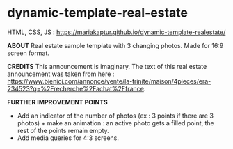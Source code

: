 # dynamic-template-real-estate
HTML, CSS, JS : https://mariakaptur.github.io/dynamic-template-realestate/

**ABOUT**
Real estate sample template with 3 changing photos.
Made for 16:9 screen format.

**CREDITS**
This announcement is imaginary.
The text of this real estate announcement was taken from here : https://www.bienici.com/annonce/vente/la-trinite/maison/4pieces/era-234523?q=%2Frecherche%2Fachat%2Ffrance.

**FURTHER IMPROVEMENT POINTS**
- Add an indicator of the number of photos (ex : 3 points if there are 3 photos) + make an animation : an active photo gets a filled point, the rest of the points remain empty.
- Add media queries for 4:3 screens.

